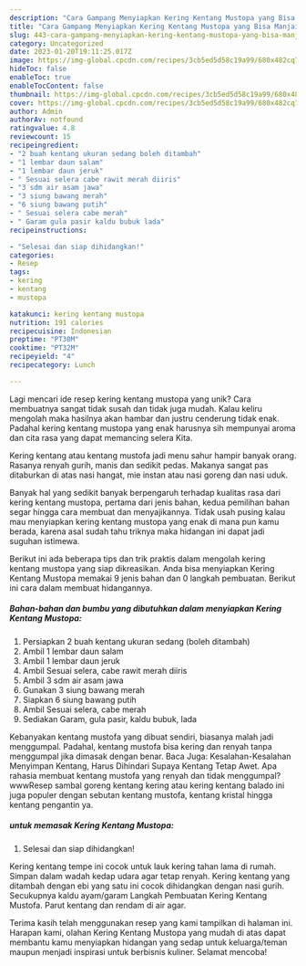 ```yaml
---
description: "Cara Gampang Menyiapkan Kering Kentang Mustopa yang Bisa Manjain Lidah"
title: "Cara Gampang Menyiapkan Kering Kentang Mustopa yang Bisa Manjain Lidah"
slug: 443-cara-gampang-menyiapkan-kering-kentang-mustopa-yang-bisa-manjain-lidah
category: Uncategorized
date: 2023-01-20T19:11:25.017Z
image: https://img-global.cpcdn.com/recipes/3cb5ed5d58c19a99/680x482cq70/kering-kentang-mustopa-foto-resep-utama.jpg
hideToc: false
enableToc: true
enableTocContent: false
thumbnail: https://img-global.cpcdn.com/recipes/3cb5ed5d58c19a99/680x482cq70/kering-kentang-mustopa-foto-resep-utama.jpg
cover: https://img-global.cpcdn.com/recipes/3cb5ed5d58c19a99/680x482cq70/kering-kentang-mustopa-foto-resep-utama.jpg
author: Admin
authorAv: notfound
ratingvalue: 4.8
reviewcount: 15
recipeingredient:
- "2 buah kentang ukuran sedang boleh ditambah"
- "1 lembar daun salam"
- "1 lembar daun jeruk"
- " Sesuai selera cabe rawit merah diiris"
- "3 sdm air asam jawa"
- "3 siung bawang merah"
- "6 siung bawang putih"
- " Sesuai selera cabe merah"
- " Garam gula pasir kaldu bubuk lada"
recipeinstructions:

- "Selesai dan siap dihidangkan!"
categories:
- Resep
tags:
- kering
- kentang
- mustopa

katakunci: kering kentang mustopa 
nutrition: 191 calories
recipecuisine: Indonesian
preptime: "PT30M"
cooktime: "PT32M"
recipeyield: "4"
recipecategory: Lunch

---
```





Lagi mencari ide resep kering kentang mustopa yang unik? Cara membuatnya sangat tidak susah dan tidak juga mudah. Kalau keliru mengolah maka hasilnya akan hambar dan justru cenderung tidak enak. Padahal kering kentang mustopa yang enak harusnya sih mempunyai aroma dan cita rasa yang dapat memancing selera Kita.





Kering kentang atau kentang mustofa jadi menu sahur hampir banyak orang. Rasanya renyah gurih, manis dan sedikit pedas. Makanya sangat pas ditaburkan di atas nasi hangat, mie instan atau nasi goreng dan nasi uduk.

Banyak hal yang sedikit banyak berpengaruh terhadap kualitas rasa dari kering kentang mustopa, pertama dari jenis bahan, kedua pemilihan bahan segar hingga cara membuat dan menyajikannya. Tidak usah pusing kalau mau menyiapkan kering kentang mustopa yang enak di mana pun kamu berada, karena asal sudah tahu triknya maka hidangan ini dapat jadi suguhan istimewa.






Berikut ini ada beberapa tips dan trik praktis dalam mengolah kering kentang mustopa yang siap dikreasikan. Anda bisa menyiapkan Kering Kentang Mustopa memakai 9 jenis bahan dan 0 langkah pembuatan. Berikut ini cara dalam membuat hidangannya.

<!--inarticleads1-->

##### Bahan-bahan dan bumbu yang dibutuhkan dalam menyiapkan Kering Kentang Mustopa:

1. Persiapkan 2 buah kentang ukuran sedang (boleh ditambah)
1. Ambil 1 lembar daun salam
1. Ambil 1 lembar daun jeruk
1. Ambil  Sesuai selera, cabe rawit merah diiris
1. Ambil 3 sdm air asam jawa
1. Gunakan 3 siung bawang merah
1. Siapkan 6 siung bawang putih
1. Ambil  Sesuai selera, cabe merah
1. Sediakan  Garam, gula pasir, kaldu bubuk, lada


Kebanyakan kentang mustofa yang dibuat sendiri, biasanya malah jadi menggumpal. Padahal, kentang mustofa bisa kering dan renyah tanpa menggumpal jika dimasak dengan benar. Baca Juga: Kesalahan-Kesalahan Menyimpan Kentang, Harus Dihindari Supaya Kentang Tetap Awet. Apa rahasia membuat kentang mustofa yang renyah dan tidak menggumpal? wwwResep sambal goreng kentang kering atau kering kentang balado ini juga populer dengan sebutan kentang mustofa, kentang kristal hingga kentang pengantin ya. 

<!--inarticleads2-->

#####  untuk memasak Kering Kentang Mustopa:


1. Selesai dan siap dihidangkan!

Kering kentang tempe ini cocok untuk lauk kering tahan lama di rumah. Simpan dalam wadah kedap udara agar tetap renyah. Kering kentang yang ditambah dengan ebi yang satu ini cocok dihidangkan dengan nasi gurih. Secukupnya kaldu ayam/garam Langkah Pembuatan Kering Kentang Mustofa. Parut kentang dan rendam di air agar. 

Terima kasih telah menggunakan resep yang kami tampilkan di halaman ini. Harapan kami, olahan Kering Kentang Mustopa yang mudah di atas dapat membantu kamu menyiapkan hidangan yang sedap untuk keluarga/teman maupun menjadi inspirasi untuk berbisnis kuliner. Selamat mencoba!
